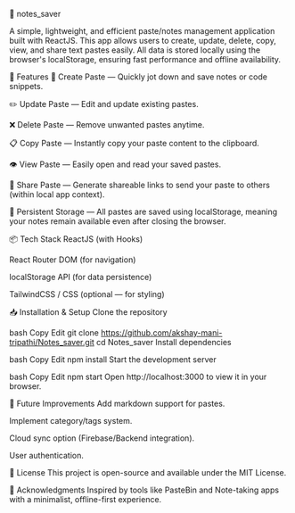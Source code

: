 📒 notes_saver

A simple, lightweight, and efficient paste/notes management application built with ReactJS. This app allows users to create, update, delete, copy, view, and share text pastes easily. All data is stored locally using the browser's localStorage, ensuring fast performance and offline availability.

🚀 Features
📄 Create Paste — Quickly jot down and save notes or code snippets.

✏️ Update Paste — Edit and update existing pastes.

❌ Delete Paste — Remove unwanted pastes anytime.

📋 Copy Paste — Instantly copy your paste content to the clipboard.

👁️ View Paste — Easily open and read your saved pastes.

🔗 Share Paste — Generate shareable links to send your paste to others (within local app context).

💾 Persistent Storage — All pastes are saved using localStorage, meaning your notes remain available even after closing the browser.

📦 Tech Stack
ReactJS (with Hooks)

React Router DOM (for navigation)

localStorage API (for data persistence)

TailwindCSS / CSS (optional — for styling)

📥 Installation & Setup
Clone the repository

bash
Copy
Edit
git clone https://github.com/akshay-mani-tripathi/Notes_saver.git
cd Notes_saver
Install dependencies

bash
Copy
Edit
npm install
Start the development server

bash
Copy
Edit
npm start
Open http://localhost:3000 to view it in your browser.

📑 Future Improvements
Add markdown support for pastes.

Implement category/tags system.

Cloud sync option (Firebase/Backend integration).

User authentication.

📜 License
This project is open-source and available under the MIT License.

🙌 Acknowledgments
Inspired by tools like PasteBin and Note-taking apps with a minimalist, offline-first experience.
